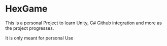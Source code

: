 # HexGame

This is a personal Project to learn Unity, C# Github integration and more as the project progresses.

It is only meant for personal Use
